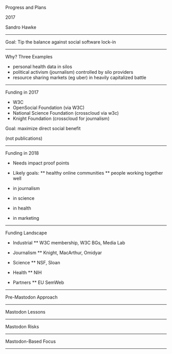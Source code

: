 Progress and Plans

2017

Sandro Hawke

---

Goal: Tip the balance against social software lock-in

---

Why? Three Examples
- personal health data in silos
- political activism (journalism) controlled by silo providers
- resource sharing markets (eg uber) in heavily capitalized battle

---

Funding in 2017
- W3C
- OpenSocial Foundation (via W3C)
- National Science Foundation (crosscloud via w3c)
- Knight Foundation (crosscloud for journalism)

Goal: maximize direct social benefit

(not publications)

---

Funding in 2018

* Needs impact proof points
* Likely goals:
** healthy online communities
** people working together well

* in journalism
* in science
* in health
* in marketing

---

Funding Landscape

* Industrial
** W3C membership, W3C BGs, Media Lab

* Journalism
** Knight, MacArthur, Omidyar

* Science
** NSF, Sloan

* Health
** NIH

* Partners
** EU SemWeb

---

Pre-Mastodon Approach



---

Mastodon Lessons

---

Mastodon Risks


---

Mastodon-Based Focus

---
